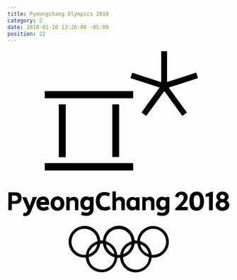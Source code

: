 ```yaml
---
title: Pyeongchang Olympics 2018
category: 2
date: 2018-01-18 13:26:00 -05:00
position: 22
---
```


<svg version="1.1"  xmlns="http://www.w3.org/2000/svg" xmlns:xlink="http://www.w3.org/1999/xlink" x="0px" y="0px"
	 viewBox="0 0 163.6 164" style="enable-background:new 0 0 163.6 164;" xml:space="preserve">
<g>
<path d="M95.3,139.8c0.4-3.9,2.2-7,5.6-9c2.4-1.5,5-2,7.8-1.6c5.8,0.9,9.9,5.9,9.8,11.6c-0.1,3.4-1.3,6.2-3.8,8.4
		c-2.5,2.3-5.4,3.2-8.8,3c-0.4,3.8-2.2,6.9-5.4,9c-2.2,1.4-4.6,2-7.2,1.8c-5.6-0.5-10.1-4.9-10.6-10.7c-0.6,0-1.3,0-2,0
		c-0.4,3.6-2,6.5-5,8.6c-2.2,1.5-4.6,2.2-7.2,2c-2.9-0.2-5.4-1.3-7.5-3.3c-2.1-2-3.2-4.5-3.5-7.4c-4.3,0.2-7.9-1.4-10.4-4.8
		c-1.7-2.3-2.4-4.9-2.1-7.8c0.4-5.6,4.9-10,10.5-10.6c3.2-0.3,6.1,0.6,8.6,2.7c2.5,2.1,3.8,4.8,4.1,8c0.7,0,1.3,0,1.9,0
		c0.4-3.7,2-6.7,5.1-8.8c2.3-1.6,4.8-2.2,7.6-2c5.1,0.4,9.9,4.4,10.6,10.7C94,139.8,94.6,139.8,95.3,139.8z M66.1,140.2
		c-0.1-3.4-2.4-7.3-6.8-8.7c-3.9-1.2-8.2,0.3-10.6,3.7c-2.4,3.4-2.2,8,0.4,11.4c2.4,3.1,6.3,4,8.5,3.5
		C58.4,145.1,61.3,141.8,66.1,140.2z M105.9,150.1c2.9,0.5,7.2-0.9,9.4-4.9c2-3.7,1.4-8.2-1.5-11.2c-2.8-3-7.4-3.8-11-2
		c-3.2,1.6-5.8,5.5-5.4,8.1C102.3,141.8,105.1,145.1,105.9,150.1z M59.6,151.9c0.4,3.6,2,6.4,5.3,8c3.6,1.8,7.1,1.4,10.2-1
		c2.3-1.7,3.4-4.1,3.6-6.9c-4.9-1.7-7.8-5-8.6-10.1c-0.7,0-1.3,0-1.9,0C67.4,147,64.5,150.3,59.6,151.9z M72.2,140.2
		c4.8,1.6,7.7,4.9,8.5,10c0.7,0,1.3,0,2,0c0.8-5.1,3.7-8.4,8.5-10c-0.1-4.8-4.3-8.9-9.1-9C76.8,131,72.5,134.9,72.2,140.2z
		 M84.8,152c0.3,3.3,1.8,6,4.7,7.7c3.4,2,6.9,1.9,10.2-0.3c2.7-1.7,4-4.3,4.3-7.5c-2.3-0.7-4.2-1.9-5.8-3.7
		c-1.6-1.8-2.5-3.9-2.8-6.3c-0.7,0-1.3,0-2,0C92.6,147,89.7,150.3,84.8,152z M65.9,142.5c-2.8,0.7-6.5,5.1-6.1,7.2
		C63.2,148.6,65.6,145.2,65.9,142.5z M78.5,149.6c0-2.6-3.8-7-6.1-7.1C72.9,145.7,75.6,148.7,78.5,149.6z M97.6,142.5
		c0.4,3.2,3.1,6.3,6.1,7.1C103.4,146.9,100.8,143.5,97.6,142.5z M85,149.6c3.4-1.1,5.8-4.5,6.1-7.1C88,143.4,85.4,146.5,85,149.6z"
		/>
<path d="M131.8,45.9c-1.2,0.8-2.3,1.7-3.4,2.5c-4.4-6.1-8.8-12.1-13.2-18.2c-4.4,6.1-8.8,12.1-13.3,18.2c-1.2-0.8-2.3-1.7-3.5-2.5
		c4.4-6.1,8.8-12.1,13.3-18.3c-7.2-2.3-14.3-4.6-21.4-6.9c0.4-1.3,0.9-2.6,1.3-4c7.1,2.3,14.2,4.6,21.3,6.9c0-7.6,0-15,0-22.6
		c1.3,0,2.6,0,3.8,0c0.1,0,0.3,0,0.5,0c0,7.5,0,15,0,22.5c7.2-2.3,14.2-4.6,21.4-6.9c0.4,1.4,0.9,2.7,1.3,4.1
		c-7.1,2.3-14.3,4.6-21.5,6.9C122.9,33.7,127.3,39.8,131.8,45.9z"/>
<path d="M27.4,82.9c21.6,0,43.2,0,64.9,0c0,1.8,0,3.7,0,5.5c-21.6,0-43.2,0-64.9,0C27.4,86.6,27.4,84.8,27.4,82.9z"/>
<path d="M92.3,30.2c0,1.8,0,3.5,0,5.3c-21.6,0-43.2,0-64.9,0c0-1.7,0-3.5,0-5.3C49,30.2,70.6,30.2,92.3,30.2z"/>
<path d="M37.7,39.9c1.7,0,3.4,0,5.1,0c0,12.9,0,25.8,0,38.7c-1.7,0-3.3,0-5.1,0C37.7,65.7,37.7,52.8,37.7,39.9z"/>
<path d="M77,39.9c1.7,0,3.3,0,5,0c0,12.9,0,25.7,0,38.6c-1.7,0-3.3,0-5,0C77,65.6,77,52.8,77,39.9z"/>
<path d="M160.8,110.4c0.1,0.1,0.2,0.1,0.3,0.2c2.5,1.7,2.5,5-0.1,6.5c-2.1,1.2-4.4,1.2-6.4-0.1c-2.4-1.5-2.3-4.9,0.1-6.4
		c0.1-0.1,0.2-0.1,0.4-0.2c-0.1-0.1-0.2-0.1-0.3-0.1c-2.2-1.8-1.7-4.9,0.9-6c1.6-0.7,3.3-0.6,4.9,0.2c2.2,1.2,2.4,4.1,0.5,5.7
		C161,110.3,160.9,110.3,160.8,110.4z M157.9,111.7c-0.1,0-0.2,0-0.4,0c-1,0.1-1.7,0.8-1.8,1.7c0,1,0.5,1.7,1.6,1.9
		c0.3,0.1,0.6,0.1,0.9,0c0.8-0.1,1.4-0.4,1.6-1.2C160.4,112.9,159.4,111.8,157.9,111.7z M157.8,106.2c-0.1,0-0.2,0-0.3,0
		c-0.6,0.1-1.1,0.4-1.3,1.1c-0.2,0.6-0.1,1.2,0.5,1.6c0.6,0.5,1.8,0.6,2.4,0c0.2-0.2,0.5-0.6,0.5-0.9
		C159.8,106.9,159.1,106.2,157.8,106.2z"/>
<path d="M54,120.8c0.2-0.7,0.5-1.5,0.7-2.2c0.9,0.2,1.7,0.5,2.6,0.6c0.7,0.1,1.4,0.1,2-0.3c0.9-0.5,1.4-1.5,1.1-2.6
		c-0.1,0.1-0.2,0.1-0.3,0.2c-2.3,1.7-5.3,0.9-6.2-1.8c-0.5-1.5-0.6-3.1,0-4.6c1.1-3.1,4.6-3.2,6.4-2c0.1,0,0.1,0.1,0.2,0.1
		c0-0.2,0-0.3,0.1-0.5c0.9,0,1.7,0,2.6,0c0,0.1,0,0.3,0,0.4c0,3,0,5.9,0,8.9c0,1.4-0.5,2.7-1.7,3.6c-0.8,0.6-1.8,0.9-2.8,1
		c-1.5,0.1-3-0.1-4.4-0.7C54.2,121,54.2,120.9,54,120.8C54.1,120.9,54.1,120.9,54,120.8z M60.5,112.5c0-0.3,0-0.6,0-0.9
		c0-0.2,0-0.5-0.1-0.7c-1-1.3-3-1.3-3.8,0.2c-0.5,1-0.5,2.1,0.1,3.1c0.5,0.8,1.4,1.1,2.3,0.8c1-0.3,1.5-1,1.5-1.9
		C60.5,112.9,60.5,112.7,60.5,112.5z"/>
<path d="M109.7,120.9c0.3-0.8,0.5-1.5,0.7-2.2c0.9,0.2,1.7,0.4,2.5,0.6c0.4,0.1,0.8,0.1,1.2,0c1.5-0.2,2.2-1.3,2-2.9
		c-0.1,0.1-0.1,0.1-0.2,0.1c-1.9,1.7-5.6,1.5-6.5-2.2c-0.3-1.4-0.3-2.7,0.2-4c1.2-3.1,4.7-3.2,6.4-2c0,0,0.1,0.1,0.2,0.1
		c0-0.2,0-0.4,0.1-0.6c0.9,0,1.7,0,2.6,0c0,0.2,0,0.3,0,0.5c0,2.8,0,5.7,0,8.5c0.1,2.8-1.6,4.6-4.6,4.8c-1.5,0.1-2.9-0.1-4.3-0.7
		C109.9,121,109.9,120.9,109.7,120.9z M116.2,112.5c0-0.4,0-0.8,0-1.2c0-0.1,0-0.3-0.1-0.4c-1-1.3-3.1-1.3-3.8,0.2
		c-0.5,1-0.5,2.1,0.1,3.1c0.5,0.8,1.4,1.1,2.3,0.8c1-0.3,1.5-1,1.5-1.9C116.2,112.9,116.2,112.7,116.2,112.5z"/>
<path d="M144.3,110.4c0,1.8-0.1,3.1-0.6,4.3c-0.7,1.9-2.2,3-4.3,3.1c-0.9,0-1.9,0-2.8-0.4c-1.4-0.6-2.2-1.6-2.6-3
		c-0.6-2.3-0.6-4.6,0-6.9c0.6-2.3,2.3-3.6,4.7-3.6c0.7,0,1.4,0,2,0.2c1.8,0.5,2.7,1.9,3.1,3.7C144.2,108.8,144.3,109.8,144.3,110.4z
		 M136.7,110.9c0,0,0.1,0,0.1,0c0,0.4,0,0.7,0,1.1c0.1,0.7,0.2,1.4,0.4,2.1c0.2,0.7,0.7,1.1,1.5,1.2c1.3,0.1,2.1-0.4,2.4-1.6
		c0.4-1.4,0.3-2.8,0.2-4.2c0-0.6-0.2-1.2-0.4-1.8c-0.3-0.8-0.8-1.2-1.7-1.2c-1.2,0-1.9,0.5-2.2,1.7C136.8,109,136.8,110,136.7,110.9
		z"/>
<path d="M0.7,104.4c0.2,0,0.3,0,0.4,0c1.7,0,3.3,0,5,0c0.6,0,1.3,0.1,1.9,0.3c1.5,0.5,2.4,1.8,2.4,3.5c0,0.8-0.1,1.6-0.4,2.3
		c-0.7,1.5-1.9,2.3-3.5,2.3c-0.9,0-1.9,0-2.8,0c-0.1,0-0.3,0-0.5,0c0,1.5,0,3,0,4.6c-0.9,0-1.7,0-2.6,0
		C0.7,113.1,0.7,108.8,0.7,104.4z M3.3,110.7c0.9,0,1.7,0.1,2.5,0c1.2-0.1,1.9-1,1.9-2c0-1-0.6-1.7-1.6-1.9c-0.2,0-0.5-0.1-0.7-0.1
		c-0.7,0-1.4,0-2.1,0C3.3,108.1,3.3,109.4,3.3,110.7z"/>
<path d="M86.1,117.5c-0.8,0-1.7,0-2.5,0c0-0.2,0-0.4,0-0.5c0-1.6,0-3.3,0-4.9c0.1-1.8-1.7-2.3-2.8-1.7c-0.1,0.1-0.2,0.1-0.3,0.2
		c-0.5,0.3-0.8,0.7-0.8,1.4c0.1,1.7,0,3.4,0,5c0,0.2,0,0.3,0,0.5c-0.9,0-1.7,0-2.6,0c0-4.6,0-9.2,0-13.8c0.8,0,1.7,0,2.5,0
		c0,1.7,0,3.4,0,5.1c0.2-0.1,0.3-0.2,0.4-0.2c1.2-0.8,2.4-1.2,3.8-0.8c1.3,0.3,2.3,1.5,2.4,2.9c0,2.2,0,4.4,0,6.6
		C86.1,117.3,86.1,117.4,86.1,117.5z"/>
<path d="M127.7,115.1c1.6,0,3.1,0,4.6,0c0,0,0,0,0.1,0.1c0,0.7,0,1.5,0,2.3c-3.1,0-6.1,0-9.2,0c0-0.6-0.1-1.1,0.4-1.6
		c1.5-1.4,2.9-3,4.3-4.5c0.6-0.7,1.2-1.4,1.4-2.3c0.1-0.5,0.2-1.1,0.1-1.6c-0.2-1.2-1.9-1.8-2.9-1c-0.4,0.3-0.6,0.7-0.9,1.1
		c-0.1,0.2-0.2,0.4-0.3,0.7c-0.7-0.3-1.5-0.6-2.3-0.9c0.5-1.5,1.3-2.7,2.8-3.2c1.4-0.5,2.8-0.5,4.2,0.1c1.9,0.8,2.7,2.9,2.1,5
		c-0.4,1.2-1.1,2.2-2,3.2c-0.7,0.8-1.4,1.5-2.1,2.3C127.9,114.8,127.8,114.9,127.7,115.1z"/>
<path d="M74.9,114.4c0.2,0.7,0.5,1.4,0.7,2.2c-0.3,0.2-0.5,0.3-0.7,0.4c-1.9,0.8-3.8,1-5.8,0.4c-2.4-0.8-3.7-2.6-4.1-5.1
		c-0.2-1.4-0.2-2.7,0.2-4c0.7-2.4,2.7-3.9,5.2-4.1c1.5-0.1,3,0,4.4,0.6c0.2,0.1,0.3,0.2,0.5,0.3c-0.3,0.8-0.6,1.6-0.8,2.3
		c-0.7-0.2-1.3-0.5-1.9-0.7c-2.9-0.6-4.8,1.2-4.8,4.1c0,1.2,0.3,2.3,1.1,3.2c1,1.1,2.2,1.4,3.6,1.1C73.3,115,74.1,114.7,74.9,114.4z
		"/>
<path d="M97,117.5c-0.8,0-1.6,0-2.4,0c0-0.3-0.1-0.6-0.1-0.9c-0.8,0.6-1.7,0.9-2.6,1c-2,0.1-3.5-0.8-4.2-2.7
		c-0.5-1.6-0.5-3.1,0.1-4.6c1.2-2.7,4.5-3.2,6.4-1.8c0,0,0.1,0,0.1,0c0-0.2,0-0.3,0.1-0.5c0.9,0,1.7,0,2.6,0
		C97,111,97,114.2,97,117.5z M94.3,112.4c0-0.4,0-0.8,0-1.3c0-0.1,0-0.3-0.1-0.4c-1-1.1-2.5-1.2-3.4-0.3c-0.8,0.8-0.9,1.7-0.7,2.8
		c0.2,1.3,1.1,1.9,2.4,1.9c1.1,0,1.9-0.8,1.9-1.9C94.3,113,94.3,112.7,94.3,112.4z"/>
<path d="M29.7,114.6c0.2,0.6,0.5,1.3,0.8,2c-0.3,0.2-0.6,0.5-1,0.6c-1.8,0.8-3.6,0.9-5.4,0.2c-1.5-0.6-2.4-1.8-2.7-3.4
		c-0.3-1.4-0.2-2.8,0.5-4.1c0.7-1.5,1.9-2.2,3.5-2.4c1.1-0.1,2.1-0.1,3.1,0.5c1.5,0.8,2,2.1,2.1,3.7c0,0.6,0,1.2,0,1.9
		c-1.1,0-2.1,0-3.2,0c-1,0-2.1,0-3.2,0c0,0.6,0.3,0.9,0.7,1.2c0.7,0.5,1.5,0.7,2.4,0.5C28,115.2,28.8,114.9,29.7,114.6z M24.2,111.4
		c1.2,0,2.5,0,3.7,0c0-0.9-0.7-1.5-1.7-1.6C25.1,109.8,24.3,110.5,24.2,111.4z"/>
<path d="M41.8,112.6c0,2.7-1.6,4.7-4.1,5.2c-2.8,0.6-5.7-1.1-6-4.5c-0.1-1,0-1.9,0.4-2.8c0.9-2.4,3.2-3.3,5.4-3.1
		C40.2,107.8,41.8,109.8,41.8,112.6z M39,112.7c0-0.7-0.1-1.4-0.5-2c-0.9-1.3-3-1.2-3.6,0.2c-0.6,1.2-0.5,2.5,0.2,3.7
		c0.8,1.3,2.6,1.3,3.4,0C38.9,114,39,113.4,39,112.7z"/>
<path d="M11.4,121.4c0.2-0.7,0.3-1.4,0.5-2.1c0.2,0,0.4,0.1,0.7,0.1c0.6,0.1,1.2-0.1,1.5-0.5c0.3-0.4,0.6-0.9,0.8-1.4
		c0.1-0.1,0-0.4-0.1-0.5c-1.2-2.9-2.5-5.7-3.7-8.6c-0.1-0.2-0.1-0.3-0.2-0.5c1,0,2,0,3,0c0.8,2.1,1.7,4.2,2.5,6.4
		c0.8-2.2,1.5-4.3,2.2-6.5c1,0,2,0,3,0c-0.1,0.2-0.1,0.3-0.1,0.4c-1.4,3.5-2.9,7-4.3,10.5c-0.2,0.5-0.5,1-0.8,1.5
		C15.1,121.8,12.9,122,11.4,121.4z"/>
<path d="M45.8,117.5c-0.9,0-1.7,0-2.6,0c0-3.2,0-6.4,0-9.7c0.8,0,1.6,0,2.4,0c0,0.3,0,0.6,0,1c0.2-0.1,0.3-0.2,0.4-0.2
		c1.1-0.7,2.4-1.1,3.7-0.8c1.4,0.3,2.4,1.5,2.4,2.9c0,2.2,0,4.4,0,6.6c0,0.1,0,0.1,0,0.2c-0.8,0-1.7,0-2.5,0c0-0.2,0-0.4,0-0.5
		c0-1.7,0-3.3,0-5c0-1.5-1.2-2.3-2.6-1.7c-0.3,0.1-0.6,0.4-1,0.6c-0.2,0.2-0.3,0.4-0.3,0.7c0,1.8,0,3.6,0,5.5
		C45.8,117.1,45.8,117.2,45.8,117.5z"/>
<path d="M101.5,117.5c-0.9,0-1.7,0-2.5,0c0-3.2,0-6.4,0-9.7c0.8,0,1.6,0,2.4,0c0,0.3,0,0.6,0.1,0.9c0.5-0.2,0.9-0.5,1.3-0.7
		c1.2-0.5,2.4-0.6,3.5,0c1,0.5,1.6,1.4,1.6,2.6c0,2.2,0,4.4,0,6.6c0,0.1,0,0.1,0,0.2c-0.8,0-1.7,0-2.5,0c0-0.2,0-0.3,0-0.5
		c0-1.7,0-3.3,0-5c0-1.7-1.5-2.2-2.6-1.7c-0.5,0.2-0.9,0.6-1.3,0.8C101.5,113.2,101.5,115.3,101.5,117.5z"/>
<path d="M150.8,117.5c-1,0-1.9,0-2.8,0c0-3.4,0-6.8,0-10.2c-0.9,0.2-1.7,0.3-2.5,0.5c0-0.7,0-1.4,0-2.1c0.7-0.3,1.4-0.6,2.1-0.9
		c0.5-0.2,0.9-0.4,1.4-0.6c0.6-0.3,1.2-0.2,1.9-0.2C150.8,108.6,150.8,113,150.8,117.5z"/>
</g>
</svg>
